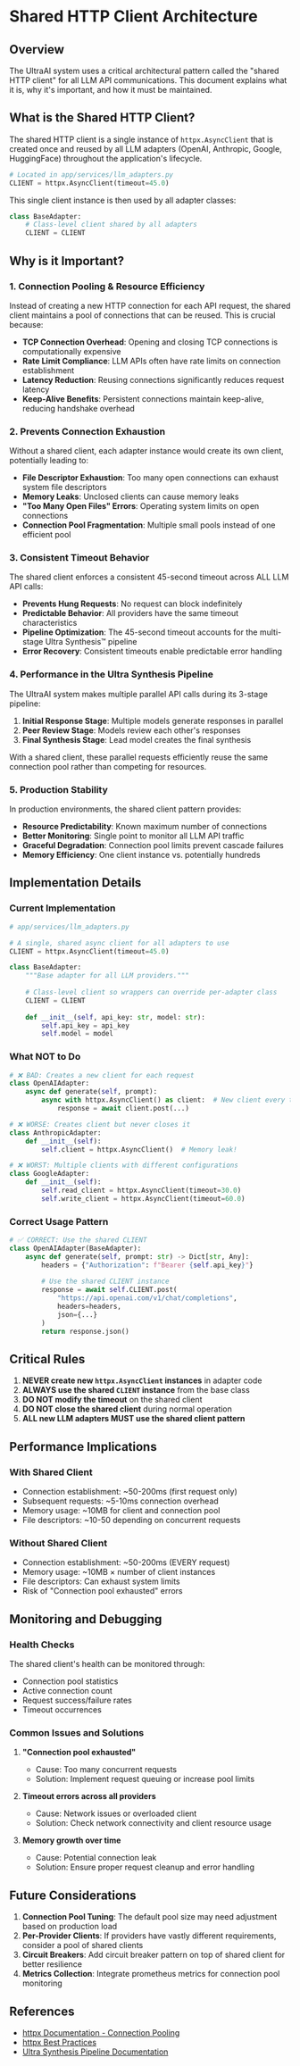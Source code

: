 # Shared HTTP Client Architecture

## Overview

The UltraAI system uses a critical architectural pattern called the "shared HTTP client" for all LLM API communications. This document explains what it is, why it's important, and how it must be maintained.

## What is the Shared HTTP Client?

The shared HTTP client is a single instance of `httpx.AsyncClient` that is created once and reused by all LLM adapters (OpenAI, Anthropic, Google, HuggingFace) throughout the application's lifecycle.

```python
# Located in app/services/llm_adapters.py
CLIENT = httpx.AsyncClient(timeout=45.0)
```

This single client instance is then used by all adapter classes:

```python
class BaseAdapter:
    # Class-level client shared by all adapters
    CLIENT = CLIENT
```

## Why is it Important?

### 1. Connection Pooling & Resource Efficiency

Instead of creating a new HTTP connection for each API request, the shared client maintains a pool of connections that can be reused. This is crucial because:

- **TCP Connection Overhead**: Opening and closing TCP connections is computationally expensive
- **Rate Limit Compliance**: LLM APIs often have rate limits on connection establishment
- **Latency Reduction**: Reusing connections significantly reduces request latency
- **Keep-Alive Benefits**: Persistent connections maintain keep-alive, reducing handshake overhead

### 2. Prevents Connection Exhaustion

Without a shared client, each adapter instance would create its own client, potentially leading to:

- **File Descriptor Exhaustion**: Too many open connections can exhaust system file descriptors
- **Memory Leaks**: Unclosed clients can cause memory leaks
- **"Too Many Open Files" Errors**: Operating system limits on open connections
- **Connection Pool Fragmentation**: Multiple small pools instead of one efficient pool

### 3. Consistent Timeout Behavior

The shared client enforces a consistent 45-second timeout across ALL LLM API calls:

- **Prevents Hung Requests**: No request can block indefinitely
- **Predictable Behavior**: All providers have the same timeout characteristics
- **Pipeline Optimization**: The 45-second timeout accounts for the multi-stage Ultra Synthesis™ pipeline
- **Error Recovery**: Consistent timeouts enable predictable error handling

### 4. Performance in the Ultra Synthesis Pipeline

The UltraAI system makes multiple parallel API calls during its 3-stage pipeline:

1. **Initial Response Stage**: Multiple models generate responses in parallel
2. **Peer Review Stage**: Models review each other's responses
3. **Final Synthesis Stage**: Lead model creates the final synthesis

With a shared client, these parallel requests efficiently reuse the same connection pool rather than competing for resources.

### 5. Production Stability

In production environments, the shared client pattern provides:

- **Resource Predictability**: Known maximum number of connections
- **Better Monitoring**: Single point to monitor all LLM API traffic
- **Graceful Degradation**: Connection pool limits prevent cascade failures
- **Memory Efficiency**: One client instance vs. potentially hundreds

## Implementation Details

### Current Implementation

```python
# app/services/llm_adapters.py

# A single, shared async client for all adapters to use
CLIENT = httpx.AsyncClient(timeout=45.0)

class BaseAdapter:
    """Base adapter for all LLM providers."""
    
    # Class-level client so wrappers can override per-adapter class
    CLIENT = CLIENT
    
    def __init__(self, api_key: str, model: str):
        self.api_key = api_key
        self.model = model
```

### What NOT to Do

```python
# ❌ BAD: Creates a new client for each request
class OpenAIAdapter:
    async def generate(self, prompt):
        async with httpx.AsyncClient() as client:  # New client every time!
            response = await client.post(...)

# ❌ WORSE: Creates client but never closes it
class AnthropicAdapter:
    def __init__(self):
        self.client = httpx.AsyncClient()  # Memory leak!

# ❌ WORST: Multiple clients with different configurations
class GoogleAdapter:
    def __init__(self):
        self.read_client = httpx.AsyncClient(timeout=30.0)
        self.write_client = httpx.AsyncClient(timeout=60.0)
```

### Correct Usage Pattern

```python
# ✅ CORRECT: Use the shared CLIENT
class OpenAIAdapter(BaseAdapter):
    async def generate(self, prompt: str) -> Dict[str, Any]:
        headers = {"Authorization": f"Bearer {self.api_key}"}
        
        # Use the shared CLIENT instance
        response = await self.CLIENT.post(
            "https://api.openai.com/v1/chat/completions",
            headers=headers,
            json={...}
        )
        return response.json()
```

## Critical Rules

1. **NEVER create new `httpx.AsyncClient` instances** in adapter code
2. **ALWAYS use the shared `CLIENT` instance** from the base class
3. **DO NOT modify the timeout** on the shared client
4. **DO NOT close the shared client** during normal operation
5. **ALL new LLM adapters MUST use the shared client pattern**

## Performance Implications

### With Shared Client
- Connection establishment: ~50-200ms (first request only)
- Subsequent requests: ~5-10ms connection overhead
- Memory usage: ~10MB for client and connection pool
- File descriptors: ~10-50 depending on concurrent requests

### Without Shared Client
- Connection establishment: ~50-200ms (EVERY request)
- Memory usage: ~10MB × number of client instances
- File descriptors: Can exhaust system limits
- Risk of "Connection pool exhausted" errors

## Monitoring and Debugging

### Health Checks
The shared client's health can be monitored through:
- Connection pool statistics
- Active connection count
- Request success/failure rates
- Timeout occurrences

### Common Issues and Solutions

1. **"Connection pool exhausted"**
   - Cause: Too many concurrent requests
   - Solution: Implement request queuing or increase pool limits

2. **Timeout errors across all providers**
   - Cause: Network issues or overloaded client
   - Solution: Check network connectivity and client resource usage

3. **Memory growth over time**
   - Cause: Potential connection leak
   - Solution: Ensure proper request cleanup and error handling

## Future Considerations

1. **Connection Pool Tuning**: The default pool size may need adjustment based on production load
2. **Per-Provider Clients**: If providers have vastly different requirements, consider a pool of shared clients
3. **Circuit Breakers**: Add circuit breaker pattern on top of shared client for better resilience
4. **Metrics Collection**: Integrate prometheus metrics for connection pool monitoring

## References

- [httpx Documentation - Connection Pooling](https://www.python-httpx.org/advanced/#pool-limit-configuration)
- [httpx Best Practices](https://www.python-httpx.org/advanced/#client-instances)
- [Ultra Synthesis Pipeline Documentation](../architecture/ultra-synthesis-pipeline.md)